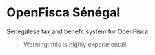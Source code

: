 # OpenFisca Sénégal

Senegalese tax and benefit system for OpenFisca

> Warning: this is highly experimental!